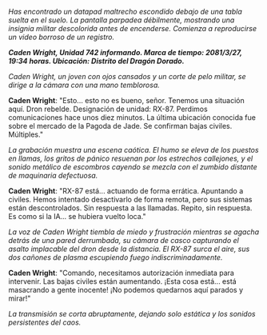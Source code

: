_Has encontrado un datapad maltrecho escondido debajo de una tabla suelta en el suelo. La pantalla parpadea débilmente, mostrando una insignia militar descolorida antes de encenderse. Comienza a reproducirse un video borroso de un registro._

**_Caden Wright, Unidad 742 informando. Marca de tiempo: 2081/3/27, 19:34 horas. Ubicación: Distrito del Dragón Dorado._**

_Caden Wright, un joven con ojos cansados y un corte de pelo militar, se dirige a la cámara con una mano temblorosa._

**Caden Wright**: "Esto... esto no es bueno, señor. Tenemos una situación aquí. Dron rebelde. Designación de unidad: RX-87. Perdimos comunicaciones hace unos diez minutos. La última ubicación conocida fue sobre el mercado de la Pagoda de Jade. Se confirman bajas civiles. Múltiples."

_La grabación muestra una escena caótica. El humo se eleva de los puestos en llamas, los gritos de pánico resuenan por los estrechos callejones, y el sonido metálico de escombros cayendo se mezcla con el zumbido distante de maquinaria defectuosa._

**Caden Wright**: "RX-87 está... actuando de forma errática. Apuntando a civiles. Hemos intentado desactivarlo de forma remota, pero sus sistemas están descontrolados. Sin respuesta a las llamadas. Repito, sin respuesta. Es como si la IA... se hubiera vuelto loca."

_La voz de Caden Wright tiembla de miedo y frustración mientras se agacha detrás de una pared derrumbada, su cámara de casco capturando el asalto implacable del dron desde la distancia. El RX-87 surca el aire, sus dos cañones de plasma escupiendo fuego indiscriminadamente._

**Caden Wright**: "Comando, necesitamos autorización inmediata para intervenir. Las bajas civiles están aumentando. ¡Esta cosa está... está masacrando a gente inocente! ¡No podemos quedarnos aquí parados y mirar!"

_La transmisión se corta abruptamente, dejando solo estática y los sonidos persistentes del caos._
